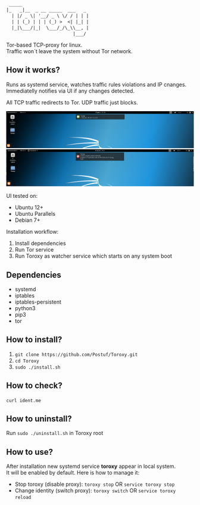 
```
 _____                       
|_   _|__  _ __ _____  ___   _ 
  | |/ _ \| '__/ _ \ \/ / | | |
  | | (_) | | | (_) >  <| |_| |
  |_|\___/|_|  \___/_/\_\\__, |
                         |___/ 
```

Tor-based TCP-proxy for linux.   
Traffic won`t leave the system without Tor network.

## How it works?

Runs as systemd service, watches traffic rules violations and IP cnanges.  
Immediatelly notifies via UI if any changes detected.

All TCP traffic redirects to Tor. UDP traffic just blocks. 

![Ip Changed](meta/screens/ip_changed.png?raw=true "Ip Changed")
![Rules Violation](meta/screens/rule_violation.png?raw=true "Rules Violation")

UI tested on:

 - Ubuntu 12+
 - Ubuntu Parallels
 - Debian 7+

Installation workflow:  
1. Install dependencies  
2. Run Tor service  
3. Run Toroxy as watcher service which starts on any system boot  

## Dependencies

 - systemd
 - iptables
 - iptables-persistent
 - python3
 - pip3
 - tor

## How to install?

1. `git clone https://github.com/Postuf/Toroxy.git`
2. `cd Toroxy`
3. `sudo ./install.sh`

## How to check?

`curl ident.me`

## How to uninstall?

Run `sudo ./uninstall.sh` in Toroxy root

## How to use?

After installation new systemd service **toroxy** appear in local system.  
It will be enabled by default. Here is how to manage it:

- Stop toroxy (disable proxy): `toroxy stop` OR `service toroxy stop`
- Change identity (switch proxy): `toroxy switch` OR `service toroxy reload` 
